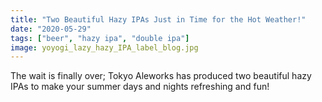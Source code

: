 ```yaml
---
title: "Two Beautiful Hazy IPAs Just in Time for the Hot Weather!"
date: "2020-05-29"
tags: ["beer", "hazy ipa", "double ipa"]
image: yoyogi_lazy_hazy_IPA_label_blog.jpg
---
```


The wait is finally over; Tokyo Aleworks has produced two beautiful hazy IPAs to make your summer days and nights refreshing and fun!